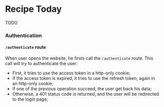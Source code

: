 # Recipe Today

TODO

### Authentication

#### `/authenticate` route
When user opens the website, he firsts call the `/authenticate` route.
This call will try to authenticate the user:
- First, it tries to use the access token in a http-only cookie;
- If the access token is expired, it tries to use the refresh token, again in an http-only cookie;
- If one of the previous operation succeed, the user get back his data;
- Otherwise, a 401 status code is returned, and the user will be redirected to the login page;